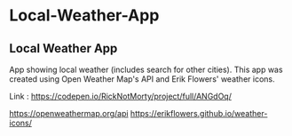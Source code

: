 # Local-Weather-App

## Local Weather App

App showing local weather (includes search for other cities).
This app was created using Open Weather Map's API  and Erik Flowers' weather icons.

Link : https://codepen.io/RickNotMorty/project/full/ANGdOq/

https://openweathermap.org/api
https://erikflowers.github.io/weather-icons/
